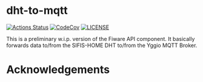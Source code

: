 # dht-to-mqtt

[![Actions Status][actions badge]][actions]
[![CodeCov][codecov badge]][codecov]
[![LICENSE][license badge]][license]

This is a preliminary w.i.p. version of the Fiware API component. 
It basically forwards data to/from the SIFIS-HOME DHT to/from the Yggio MQTT Broker.

# Acknowledgements

<!-- Links -->
[actions]: https://github.com/<your-account>/dht-to-mqtt/actions
[codecov]: https://codecov.io/gh/<your-account>/dht-to-mqtt
[license]: LICENSE

<!-- Badges -->
[actions badge]: https://github.com/<your-account>/dht-to-mqtt/workflows/dht-to-mqtt/badge.svg
[codecov badge]: https://codecov.io/gh/<your-account>/dht-to-mqtt/branch/master/graph/badge.svg
[license badge]: https://img.shields.io/badge/license-MIT-blue.svg